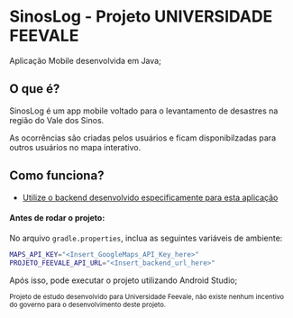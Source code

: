 # SinosLog - Projeto UNIVERSIDADE FEEVALE

Aplicação Mobile desenvolvida em Java;

## O que é?

SinosLog é um app mobile voltado para o levantamento de desastres na região do Vale dos Sinos. 

As ocorrências são criadas pelos usuários e ficam disponibilzadas para outros usuários no mapa interativo.

## Como funciona?

- [Utilize o backend desenvolvido especificamente para esta aplicação](https://github.com/JoaoOliveira0117/projetofeevale-MeioAmbiente-backend)

#### Antes de rodar o projeto:

No arquivo `gradle.properties`, inclua as seguintes variáveis de ambiente:

```sh
MAPS_API_KEY="<Insert_GoogleMaps_API_Key_here>"
PROJETO_FEEVALE_API_URL="<Insert_backend_url_here>"
```

Após isso, pode executar o projeto utilizando Android Studio;

<sub>Projeto de estudo desenvolvido para Universidade Feevale, não existe nenhum incentivo do governo para o desenvolvimento deste projeto.</sub>